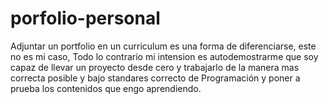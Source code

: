 # porfolio-personal
Adjuntar un portfolio en un curriculum es una forma de diferenciarse, este no es mi caso, Todo lo contrario mi intension es autodemostrarme que soy capaz de llevar un proyecto desde cero y trabajarlo de la manera mas correcta posible y bajo standares correcto de Programación y poner a prueba los contenidos que engo aprendiendo.
